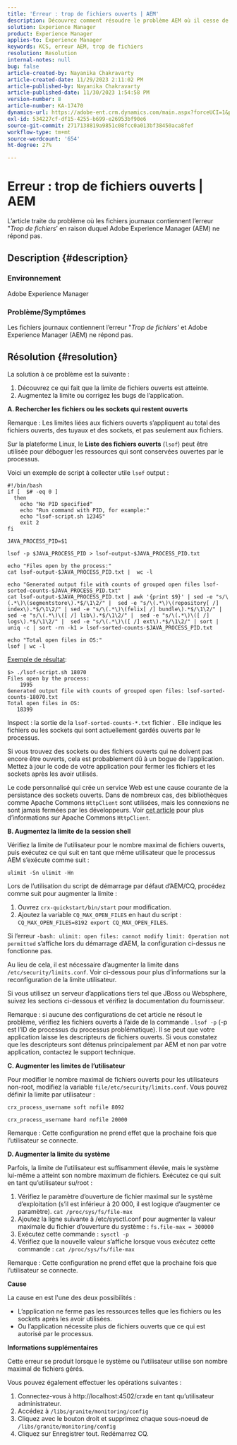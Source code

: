 ```yaml
---
title: 'Erreur : trop de fichiers ouverts | AEM'
description: Découvrez comment résoudre le problème AEM où il cesse de répondre en raison de l’erreur Trop de fichiers ouverts.
solution: Experience Manager
product: Experience Manager
applies-to: Experience Manager
keywords: KCS, erreur AEM, trop de fichiers
resolution: Resolution
internal-notes: null
bug: false
article-created-by: Nayanika Chakravarty
article-created-date: 11/29/2023 2:11:02 PM
article-published-by: Nayanika Chakravarty
article-published-date: 11/30/2023 1:54:58 PM
version-number: 8
article-number: KA-17470
dynamics-url: https://adobe-ent.crm.dynamics.com/main.aspx?forceUCI=1&pagetype=entityrecord&etn=knowledgearticle&id=62babf1c-c18e-ee11-8179-6045bd006b4b
exl-id: 534227cf-df15-4255-b699-e26953bf90e6
source-git-commit: 2717138819a9851c08fcc0a013bf38450aca8fef
workflow-type: tm+mt
source-wordcount: '654'
ht-degree: 27%

---
```


# Erreur : trop de fichiers ouverts | AEM


L’article traite du problème où les fichiers journaux contiennent l’erreur &quot;*Trop de fichiers*’ en raison duquel Adobe Experience Manager (AEM) ne répond pas.

## Description {#description}


### <b>Environnement</b>

Adobe Experience Manager



### <b>Problème/Symptômes</b>

Les fichiers journaux contiennent l’erreur &quot;*Trop de fichiers&#39;* et Adobe Experience Manager (AEM) ne répond pas.




## Résolution {#resolution}


La solution à ce problème est la suivante :

1. Découvrez ce qui fait que la limite de fichiers ouverts est atteinte.
2. Augmentez la limite ou corrigez les bugs de l’application.


<b>A. Rechercher les fichiers ou les sockets qui restent ouverts</b>

Remarque : Les limites liées aux fichiers ouverts s’appliquent au total des fichiers ouverts, des tuyaux et des sockets, et pas seulement aux fichiers.

Sur la plateforme Linux, le <b>Liste des fichiers ouverts</b> (`lsof`) peut être utilisée pour déboguer les ressources qui sont conservées ouvertes par le processus.

Voici un exemple de script à collecter utile `lsof` output :


```
#!/bin/bash
if [  $# -eq 0 ] 
  then
    echo "No PID specified"
    echo "Run command with PID, for example:"
    echo "lsof-script.sh 12345"
    exit 2
fi
 
JAVA_PROCESS_PID=$1
 
lsof -p $JAVA_PROCESS_PID > lsof-output-$JAVA_PROCESS_PID.txt
 
echo "Files open by the process:"
cat lsof-output-$JAVA_PROCESS_PID.txt |  wc -l
 
echo "Generated output file with counts of grouped open files lsof-sorted-counts-$JAVA_PROCESS_PID.txt"
cat lsof-output-$JAVA_PROCESS_PID.txt | awk '{print $9}' | sed -e "s/\(.*\)\(segmentstore\).*$/\1\2/" |  sed -e "s/\(.*\)\(repository[ /] index\).*$/\1\2/" | sed -e "s/\(.*\)\(felix[ /] bundle\).*$/\1\2/" |  sed -e "s/\(.*\)\([ /] lib\).*$/\1\2/" |  sed -e "s/\(.*\)\([ /] logs\).*$/\1\2/" |  sed -e "s/\(.*\)\([ /] ext\).*$/\1\2/" | sort | uniq -c | sort -rn -k1 > lsof-sorted-counts-$JAVA_PROCESS_PID.txt
 
echo "Total open files in OS:"
lsof | wc -l
```


<u>Exemple de résultat</u>:


```
$> ./lsof-script.sh 18070
Files open by the process:
    1995
Generated output file with counts of grouped open files: lsof-sorted-counts-18070.txt
Total open files in OS:
   18399
```


Inspect : la sortie de la `lsof-sorted-counts-*.txt` fichier .  Elle indique les fichiers ou les sockets qui sont actuellement gardés ouverts par le processus.

Si vous trouvez des sockets ou des fichiers ouverts qui ne doivent pas encore être ouverts, cela est probablement dû à un bogue de l’application. Mettez à jour le code de votre application pour fermer les fichiers et les sockets après les avoir utilisés.

Le code personnalisé qui crée un service Web est une cause courante de la persistance des sockets ouverts. Dans de nombreux cas, des bibliothèques comme Apache Commons `HttpClient` sont utilisées, mais les connexions ne sont jamais fermées par les développeurs. Voir [cet article](https://stackoverflow.com/questions/43454514/proper-usage-of-apache-httpclient-and-when-to-close-it) pour plus d’informations sur Apache Commons `HttpClient`.

<b>B. Augmentez la limite de la session shell</b>

Vérifiez la limite de l’utilisateur pour le nombre maximal de fichiers ouverts, puis exécutez ce qui suit en tant que même utilisateur que le processus AEM s’exécute comme suit :

`ulimit -Sn ulimit -Hn`

Lors de l’utilisation du script de démarrage par défaut d’AEM/CQ, procédez comme suit pour augmenter la limite :

1. Ouvrez `crx-quickstart/bin/start` pour modification.
2. Ajoutez la variable `CQ_MAX_OPEN_FILES` en haut du script :    `CQ_MAX_OPEN_FILES=8192 export CQ_MAX_OPEN_FILES`.


Si l’erreur `-bash: ulimit: open files: cannot modify limit: Operation not permitted` s’affiche lors du démarrage d’AEM, la configuration ci-dessus ne fonctionne pas.

Au lieu de cela, il est nécessaire d’augmenter la limite dans `/etc/security/limits.conf`. Voir ci-dessous pour plus d’informations sur la reconfiguration de la limite utilisateur.

Si vous utilisez un serveur d’applications tiers tel que JBoss ou Websphere, suivez les sections ci-dessous et vérifiez la documentation du fournisseur.

Remarque : si aucune des configurations de cet article ne résout le problème, vérifiez les fichiers ouverts à l’aide de la commande . `lsof -p` (-p est l’ID de processus du processus problématique). Il se peut que votre application laisse les descripteurs de fichiers ouverts. Si vous constatez que les descripteurs sont détenus principalement par AEM et non par votre application, contactez le support technique.

<b>C. Augmenter les limites de l’utilisateur</b>

Pour modifier le nombre maximal de fichiers ouverts pour les utilisateurs non-root, modifiez la variable `file/etc/security/limits.conf`. Vous pouvez définir la limite par utilisateur :

`crx_process_username soft nofile 8092`

`crx_process_username hard nofile 20000`

Remarque : Cette configuration ne prend effet que la prochaine fois que l’utilisateur se connecte.

<b>D. Augmenter la limite du système</b>

Parfois, la limite de l’utilisateur est suffisamment élevée, mais le système lui-même a atteint son nombre maximum de fichiers. Exécutez ce qui suit en tant qu’utilisateur su/root :

1. Vérifiez le paramètre d’ouverture de fichier maximal sur le système d’exploitation (s’il est inférieur à 20 000, il est logique d’augmenter ce paramètre).
   `cat /proc/sys/fs/file-max`
2. Ajoutez la ligne suivante à /etc/sysctl.conf pour augmenter la valeur maximale du fichier d’ouverture du système :
   `fs.file-max = 300000`
3. Exécutez cette commande :
   `sysctl -p`
4. Vérifiez que la nouvelle valeur s’affiche lorsque vous exécutez cette commande :
   `cat /proc/sys/fs/file-max`


Remarque : Cette configuration ne prend effet que la prochaine fois que l’utilisateur se connecte.

<b>Cause</b>

La cause en est l&#39;une des deux possibilités :

- L’application ne ferme pas les ressources telles que les fichiers ou les sockets après les avoir utilisées.
- Ou l’application nécessite plus de fichiers ouverts que ce qui est autorisé par le processus.


<b>Informations supplémentaires</b>

Cette erreur se produit lorsque le système ou l’utilisateur utilise son nombre maximal de fichiers gérés.

Vous pouvez également effectuer les opérations suivantes :

1. Connectez-vous à http://localhost:4502/crxde en tant qu’utilisateur administrateur.
2. Accédez à `/libs/granite/monitoring/config`
3. Cliquez avec le bouton droit et supprimez chaque sous-noeud de `/libs/granite/monitoring/config`
4. Cliquez sur Enregistrer tout. Redémarrez CQ.
